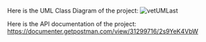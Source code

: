 Here is the UML Class Diagram of the project:
![vetUMLast](https://github.com/slmens/vetRESTAPI/assets/99343829/29457c1f-a8a1-41ee-9919-596272cae4bc)

Here is the API documentation of the project:
https://documenter.getpostman.com/view/31299716/2s9YeK4VbW
